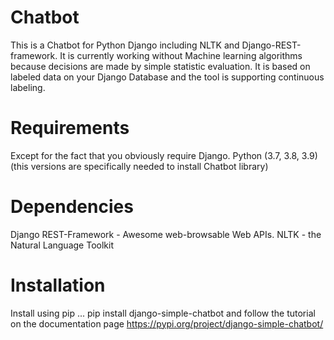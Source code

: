 # Chatbot
This is a Chatbot for Python Django including NLTK and Django-REST-framework. It is currently working without Machine learning algorithms because decisions are made by simple statistic evaluation. It is based on labeled data on your Django Database and the tool is supporting continuous labeling.
# Requirements
Except for the fact that you obviously require Django.
Python (3.7, 3.8, 3.9)(this versions are specifically needed to install Chatbot library)
# Dependencies
Django REST-Framework - Awesome web-browsable Web APIs.
NLTK - the Natural Language Toolkit
# Installation
Install using pip ...
pip install django-simple-chatbot and follow the tutorial on the documentation page https://pypi.org/project/django-simple-chatbot/
